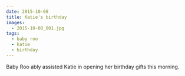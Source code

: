 ```yaml
---
date: 2015-10-08
title: Katie's birthday
images:
  - 2015-10-08_001.jpg
tags:
  - baby roo
  - katie
  - birthday
---
```

Baby Roo ably assisted Katie in opening her birthday gifts this morning. 